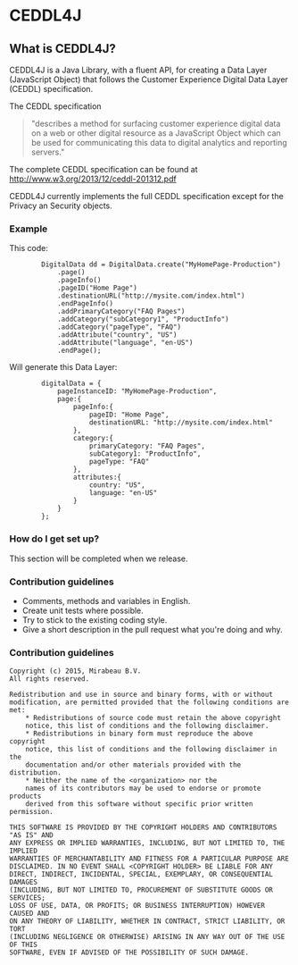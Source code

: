 # CEDDL4J #

## What is CEDDL4J? ##

CEDDL4J is a Java Library, with a fluent API, for creating a Data Layer (JavaScript Object) that follows the Customer Experience Digital Data Layer (CEDDL) specification.

The CEDDL specification 
> "describes a method for surfacing customer experience digital data on a web or other digital resource as a JavaScript Object which can be used for communicating this data to digital analytics and reporting servers."

The complete CEDDL specification can be found at http://www.w3.org/2013/12/ceddl-201312.pdf

CEDDL4J currently implements the full CEDDL specification except for the Privacy an Security objects.

### Example ###
This code:

            DigitalData dd = DigitalData.create("MyHomePage-Production")
                .page()
                .pageInfo()
                .pageID("Home Page")
                .destinationURL("http://mysite.com/index.html")
                .endPageInfo()
                .addPrimaryCategory("FAQ Pages")
                .addCategory("subCategory1", "ProductInfo")
                .addCategory("pageType", "FAQ")
                .addAttribute("country", "US")
                .addAttribute("language", "en-US")
                .endPage();

Will generate this Data Layer:
                
            digitalData = {
                pageInstanceID: "MyHomePage-Production",
                page:{
                    pageInfo:{
                        pageID: "Home Page",
                        destinationURL: "http://mysite.com/index.html"
                    },
                    category:{
                        primaryCategory: "FAQ Pages",
                        subCategory1: "ProductInfo",
                        pageType: "FAQ"
                    },
                    attributes:{
                        country: "US",
                        language: "en-US"
                    }
                }
            };
            
            

### How do I get set up? ###
This section will be completed when we release. 


### Contribution guidelines ###
* Comments, methods and variables in English.
* Create unit tests where possible.
* Try to stick to the existing coding style.
* Give a short description in the pull request what you're doing and why.

### Contribution guidelines ###

	Copyright (c) 2015, Mirabeau B.V.
	All rights reserved.

	Redistribution and use in source and binary forms, with or without
	modification, are permitted provided that the following conditions are met:
		* Redistributions of source code must retain the above copyright
		notice, this list of conditions and the following disclaimer.
		* Redistributions in binary form must reproduce the above copyright
		notice, this list of conditions and the following disclaimer in the
		documentation and/or other materials provided with the distribution.
		* Neither the name of the <organization> nor the
		names of its contributors may be used to endorse or promote products
		derived from this software without specific prior written permission.

	THIS SOFTWARE IS PROVIDED BY THE COPYRIGHT HOLDERS AND CONTRIBUTORS "AS IS" AND
	ANY EXPRESS OR IMPLIED WARRANTIES, INCLUDING, BUT NOT LIMITED TO, THE IMPLIED
	WARRANTIES OF MERCHANTABILITY AND FITNESS FOR A PARTICULAR PURPOSE ARE
	DISCLAIMED. IN NO EVENT SHALL <COPYRIGHT HOLDER> BE LIABLE FOR ANY
	DIRECT, INDIRECT, INCIDENTAL, SPECIAL, EXEMPLARY, OR CONSEQUENTIAL DAMAGES
	(INCLUDING, BUT NOT LIMITED TO, PROCUREMENT OF SUBSTITUTE GOODS OR SERVICES;
	LOSS OF USE, DATA, OR PROFITS; OR BUSINESS INTERRUPTION) HOWEVER CAUSED AND
	ON ANY THEORY OF LIABILITY, WHETHER IN CONTRACT, STRICT LIABILITY, OR TORT
	(INCLUDING NEGLIGENCE OR OTHERWISE) ARISING IN ANY WAY OUT OF THE USE OF THIS
	SOFTWARE, EVEN IF ADVISED OF THE POSSIBILITY OF SUCH DAMAGE.